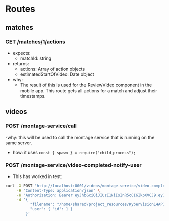 # Routes

## matches

### GET /matches/1/actions

- expects:
  - matchId: string
- returns:
  - actions: Array of action objects
  - estimatedStartOfVideo: Date object
- why:
  - The result of this is used for the ReviewVideo component in the mobile app. This route gets all actions for a match and adjust their timestamps.

## videos

### POST /montage-service/call

-why: this will be used to call the montage service that is running on the same server.

- how: it uses `const { spawn } = require("child_process");`

### POST /montage-service/video-completed-notify-user

- This has worked in test:

```sh
curl -X POST "http://localhost:8001/videos/montage-service/video-completed-notify-user" \
     -H "Content-Type: application/json" \
     -H "Authorization: Bearer eyJhbGciOiJIUzI1NiIsInR5cCI6IkpXVCJ9.eyJpZCI6MSwiaWF0IjoxNzQyMzY2MTIzLCJleHAiOjE3NDIzODQxMjN9.sXFFvkG2rbpO7WBhQaFO57ttUYgCQxHYo3YUDTjFcuQ" \
     -d '{
           "filename": "/home/shared/project_resources/KyberVision14API/match_videos/montage_complete/montage_1742316520107.mp4",
           "user": { "id": 1 }
         }'
```
